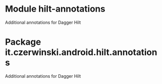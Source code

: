 # Module hilt-annotations

Additional annotations for Dagger Hilt

# Package it.czerwinski.android.hilt.annotations

Additional annotations for Dagger Hilt
